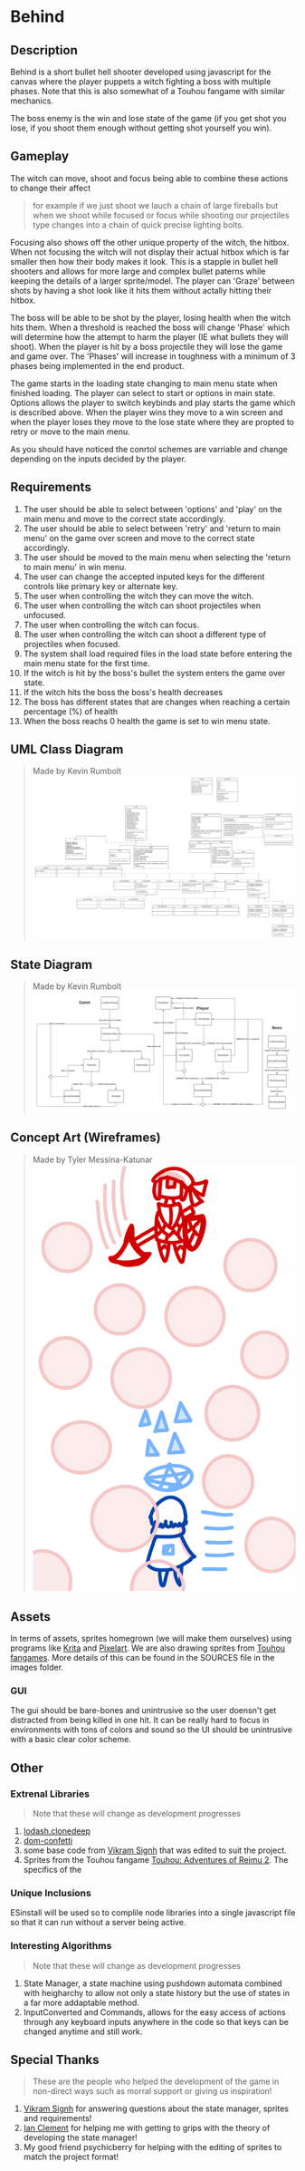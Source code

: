 # Behind

## Description
Behind is a short bullet hell shooter developed using javascript for the canvas where the player puppets a witch fighting a boss with multiple phases. Note that this is also somewhat of a Touhou fangame with similar mechanics.

The boss enemy is the win and lose state of the game (if you get shot you lose, if you shoot them enough without getting shot yourself you win). 

## Gameplay
The witch can move, shoot and focus being able to combine these actions to change their affect 

> for example if we just shoot we lauch a chain of large fireballs but when we shoot while focused or focus while shooting our projectiles 
type changes into a chain of quick precise lighting bolts. 

Focusing also shows off the other unique property of the witch, the hitbox. When not focusing the witch will not display their actual hitbox which is far smaller
then how their body makes it look. This is a stapple in bullet hell shooters and allows for more large and complex bullet paterns while keeping the details
of a larger sprite/model. The player can 'Graze' between shots by having a shot look like it hits them without actally hitting their hitbox.

The boss will be able to be shot by the player, losing health when the witch hits them. When a threshold is reached the boss will change 'Phase' which will determine 
how the attempt to harm the player (IE what bullets they will shoot). When the player is hit by a boss projectile they will lose the game and game over. The 'Phases' 
will increase in toughness with a minimum of 3 phases being implemented in the end product. 

The game starts in the loading state changing to main menu state when finished loading. The player can select to start or options in main state. 
Options allows the player to switch keybinds and play starts the game which is described above. When the player wins they move to a win screen and when
the player loses they move to the lose state where they are propted to retry or move to the main menu.

As you should have noticed the conrtol schemes are varriable and change depending on the inputs decided by the player. 

## Requirements
1. The user should be able to select between 'options' and 'play' on the main menu and move to the correct state accordingly.
2. The user should be able to select between 'retry' and 'return to main menu' on the game over screen and move to the correct state accordingly.
3. The user should be moved to the main menu when selecting the 'return to main menu' in win menu.
4. The user can change the accepted inputed keys for the different controls like primary key or alternate key.
5. The user when controlling the witch they can move the witch.
6. The user when controlling the witch can shoot projectiles when unfocused.
7. The user when controlling the witch can focus.
8. The user when controlling the witch can shoot a different type of projectiles when focused.
9. The system shall load required files in the load state before entering the main menu state for the first time.
10. If the witch is hit by the boss's bullet the system enters the game over state.
11. If the witch hits the boss the boss's health decreases
12. The boss has different states that are changes when reaching a certain percentage (%) of health
13. When the boss reachs 0 health the game is set to win menu state.

## UML Class Diagram
>Made by Kevin Rumbolt
![Classes](style/images/readme_images/classes.png)

## State Diagram
>Made by Kevin Rumbolt
![States](style/images/readme_images/states.png)

## Concept Art (Wireframes)
>Made by Tyler Messina-Katunar
![Playing the Game](style/images/readme_images/wireframe.png)

## Assets
In terms of assets, sprites homegrown (we will make them ourselves) using programs like [Krita](https://krita.org/en/) 
and [Pixelart](https://www.pixilart.com/draw). We are also drawing sprites from [Touhou fangames](https://touhou-project.news/guidelines_en/). More details of this can be found in the SOURCES file in the images folder.
### GUI
The gui should be bare-bones and unintrusive so the user doensn't get distracted from being killed in one hit. It can be really hard to focus in environments 
with tons of colors and sound so the UI should be unintrusive with a basic clear color scheme.

## Other

### Extrenal Libraries
>Note that these will change as development progresses

1. [lodash.clonedeep](https://www.npmjs.com/package/lodash.clonedeep)
2. [dom-confetti](https://github.com/daniel-lundin/dom-confetti) 
3. some base code from [Vikram Signh](https://github.com/VikramSinghMTL) that was edited to suit the project.
4. Sprites from the Touhou fangame [Touhou: Adventures of Reimu 2](https://www.spriters-resource.com/pc_computer/touhouadvreimu2/). The specifics of the 

### Unique Inclusions
ESinstall will be used so to complile node libraries into a single javascript file so that it can run without a server being active.

### Interesting Algorithms
>Note that these will change as development progresses

1. State Manager, a state machine using pushdown automata combined with heigharchy to allow not only a state history but the use of states in a far more addaptable method.
2. InputConverted and Commands, allows for the easy access of actions through any keyboard inputs anywhere in the code so that keys can be changed anytime and still work.


## Special Thanks
>These are the people who helped the development of the game in non-direct ways such as morral support or giving us inspiration!

1. [Vikram Signh](https://github.com/VikramSinghMTL) for answering questions about the state manager, sprites and requirements!
2. [Ian Clement](https://github.com/ianclement) for helping me with getting to grips with the theory of developing the state manager!
3. My good friend psychicberry for helping with the editing of sprites to match the project format!